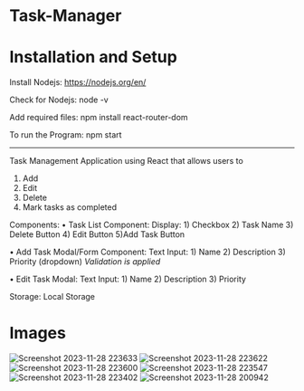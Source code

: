 # Task-Manager

# Installation and Setup

 Install Nodejs:
	https://nodejs.org/en/

Check for Nodejs:
	node -v

Add required files:
	npm install react-router-dom

To run the Program:
	npm start

----------------------------------------------------------------------------------------------------------------------------------------------------------------

Task Management Application using React that allows users to
1) Add
2) Edit
3) Delete 
4) Mark tasks as completed

Components:
• Task List Component:
 Display:
     1) Checkbox
     2) Task Name
     3) Delete Button
     4) Edit Button
     5)Add Task Button
     
• Add Task Modal/Form Component:
 Text Input:
     1) Name
     2) Description
     3) Priority (dropdown)
    *Validation is applied*
    
• Edit Task Modal:
 Text Input:
     1) Name
     2) Description
     3) Priority 

Storage: Local Storage


# Images

![Screenshot 2023-11-28 223633](https://github.com/SairajGulve09/Task-Manager/assets/130494632/a4aba411-e7ae-4be8-8951-f6fdab74af3d)
![Screenshot 2023-11-28 223622](https://github.com/SairajGulve09/Task-Manager/assets/130494632/8902a522-6988-4fdd-92ce-05d8097015bf)
![Screenshot 2023-11-28 223600](https://github.com/SairajGulve09/Task-Manager/assets/130494632/387b4cc7-8d4e-40a3-9964-eedee9f18e92)
![Screenshot 2023-11-28 223547](https://github.com/SairajGulve09/Task-Manager/assets/130494632/8de714ab-a53b-4864-9488-6d134044b44d)
![Screenshot 2023-11-28 223402](https://github.com/SairajGulve09/Task-Manager/assets/130494632/743f14f0-2843-461b-9c17-ab6cb0fc5a6c)
![Screenshot 2023-11-28 200942](https://github.com/SairajGulve09/Task-Manager/assets/130494632/e0f37073-5c56-4c2d-8c62-318f19d81c7b)

